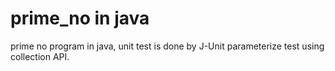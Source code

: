 # prime_no in java
 prime no program in java, unit test is done by J-Unit parameterize test using collection API.
